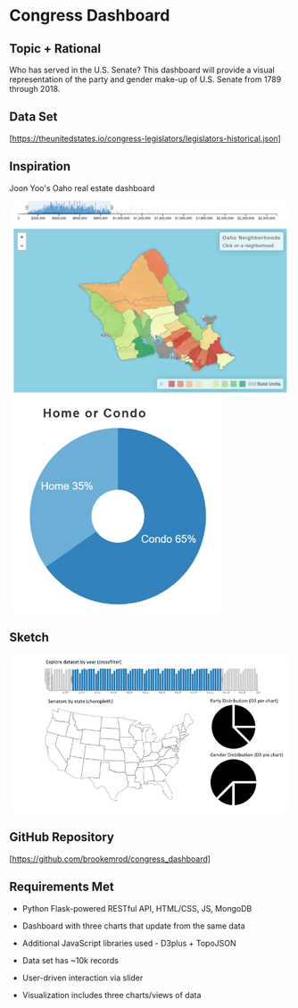 # Congress Dashboard

## Topic + Rational

Who has served in the U.S. Senate?
This dashboard will provide a visual representation of the party and gender make-up of U.S. Senate from 1789 through 2018.

## Data Set

[https://theunitedstates.io/congress-legislators/legislators-historical.json]

## Inspiration

Joon Yoo's Oaho real estate dashboard

![inspo-image-1](images/inspo-image-1.png)
![inspo-image-2](images/inspo-image-2.png)
![inspo-image-3](images/inspo-image-3.png)

## Sketch

![sketch-image](images/sketch-image.png)

## GitHub Repository

[https://github.com/brookemrod/congress_dashboard]

## Requirements Met

* Python Flask-powered RESTful API, HTML/CSS, JS, MongoDB

* Dashboard with three charts that update from the same data

* Additional JavaScript libraries used - D3plus + TopoJSON

* Data set has ~10k records

* User-driven interaction via slider

* Visualization includes three charts/views of data
